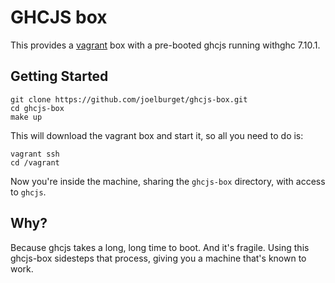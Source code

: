 # GHCJS box

This provides a [vagrant](https://www.vagrantup.com/) box with a pre-booted
ghcjs running withghc 7.10.1.

## Getting Started

    git clone https://github.com/joelburget/ghcjs-box.git
    cd ghcjs-box
    make up

This will download the vagrant box and start it, so all you need to do is:

    vagrant ssh
    cd /vagrant

Now you're inside the machine, sharing the `ghcjs-box` directory, with access
to `ghcjs`.

## Why?

Because ghcjs takes a long, long time to boot. And it's fragile. Using this
ghcjs-box sidesteps that process, giving you a machine that's known to work.
